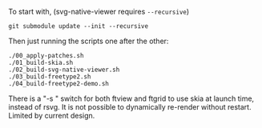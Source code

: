 To start with, (svg-native-viewer requires `--recursive`)

```
git submodule update --init --recursive
```

Then just running the scripts one after the other:
```
./00_apply-patches.sh
./01_build-skia.sh
./02_build-svg-native-viewer.sh
./03_build-freetype2.sh
./04_build-freetype2-demo.sh
```

There is a "-s <N>" switch for both ftview and ftgrid to use skia
at launch time, instead of rsvg. It is not possible to dynamically
re-render without restart. Limited by current design.

